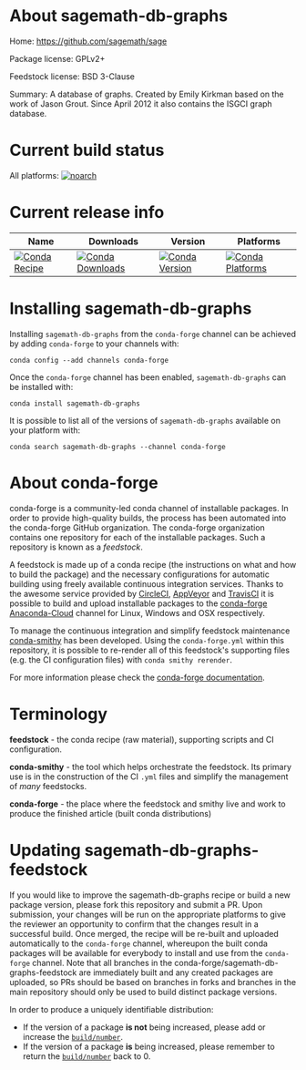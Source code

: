 About sagemath-db-graphs
========================

Home: https://github.com/sagemath/sage

Package license: GPLv2+

Feedstock license: BSD 3-Clause

Summary: A database of graphs. Created by Emily Kirkman based on the work of Jason
Grout. Since April 2012 it also contains the ISGCI graph database.




Current build status
====================

All platforms:
[![noarch](https://img.shields.io/circleci/project/github/conda-forge/sagemath-db-graphs-feedstock/master.svg?label=noarch)](https://circleci.com/gh/conda-forge/sagemath-db-graphs-feedstock)

Current release info
====================

| Name | Downloads | Version | Platforms |
| --- | --- | --- | --- |
| [![Conda Recipe](https://img.shields.io/badge/recipe-sagemath--db--graphs-green.svg)](https://anaconda.org/conda-forge/sagemath-db-graphs) | [![Conda Downloads](https://img.shields.io/conda/dn/conda-forge/sagemath-db-graphs.svg)](https://anaconda.org/conda-forge/sagemath-db-graphs) | [![Conda Version](https://img.shields.io/conda/vn/conda-forge/sagemath-db-graphs.svg)](https://anaconda.org/conda-forge/sagemath-db-graphs) | [![Conda Platforms](https://img.shields.io/conda/pn/conda-forge/sagemath-db-graphs.svg)](https://anaconda.org/conda-forge/sagemath-db-graphs) |

Installing sagemath-db-graphs
=============================

Installing `sagemath-db-graphs` from the `conda-forge` channel can be achieved by adding `conda-forge` to your channels with:

```
conda config --add channels conda-forge
```

Once the `conda-forge` channel has been enabled, `sagemath-db-graphs` can be installed with:

```
conda install sagemath-db-graphs
```

It is possible to list all of the versions of `sagemath-db-graphs` available on your platform with:

```
conda search sagemath-db-graphs --channel conda-forge
```


About conda-forge
=================

conda-forge is a community-led conda channel of installable packages.
In order to provide high-quality builds, the process has been automated into the
conda-forge GitHub organization. The conda-forge organization contains one repository
for each of the installable packages. Such a repository is known as a *feedstock*.

A feedstock is made up of a conda recipe (the instructions on what and how to build
the package) and the necessary configurations for automatic building using freely
available continuous integration services. Thanks to the awesome service provided by
[CircleCI](https://circleci.com/), [AppVeyor](https://www.appveyor.com/)
and [TravisCI](https://travis-ci.org/) it is possible to build and upload installable
packages to the [conda-forge](https://anaconda.org/conda-forge)
[Anaconda-Cloud](https://anaconda.org/) channel for Linux, Windows and OSX respectively.

To manage the continuous integration and simplify feedstock maintenance
[conda-smithy](https://github.com/conda-forge/conda-smithy) has been developed.
Using the ``conda-forge.yml`` within this repository, it is possible to re-render all of
this feedstock's supporting files (e.g. the CI configuration files) with ``conda smithy rerender``.

For more information please check the [conda-forge documentation](https://conda-forge.org/docs/).

Terminology
===========

**feedstock** - the conda recipe (raw material), supporting scripts and CI configuration.

**conda-smithy** - the tool which helps orchestrate the feedstock.
                   Its primary use is in the construction of the CI ``.yml`` files
                   and simplify the management of *many* feedstocks.

**conda-forge** - the place where the feedstock and smithy live and work to
                  produce the finished article (built conda distributions)


Updating sagemath-db-graphs-feedstock
=====================================

If you would like to improve the sagemath-db-graphs recipe or build a new
package version, please fork this repository and submit a PR. Upon submission,
your changes will be run on the appropriate platforms to give the reviewer an
opportunity to confirm that the changes result in a successful build. Once
merged, the recipe will be re-built and uploaded automatically to the
`conda-forge` channel, whereupon the built conda packages will be available for
everybody to install and use from the `conda-forge` channel.
Note that all branches in the conda-forge/sagemath-db-graphs-feedstock are
immediately built and any created packages are uploaded, so PRs should be based
on branches in forks and branches in the main repository should only be used to
build distinct package versions.

In order to produce a uniquely identifiable distribution:
 * If the version of a package **is not** being increased, please add or increase
   the [``build/number``](https://conda.io/docs/user-guide/tasks/build-packages/define-metadata.html#build-number-and-string).
 * If the version of a package **is** being increased, please remember to return
   the [``build/number``](https://conda.io/docs/user-guide/tasks/build-packages/define-metadata.html#build-number-and-string)
   back to 0.

<!-- dummy commit to enable rerendering -->

